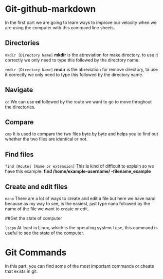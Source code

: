 # Git-github-markdown

In the first part we are going to learn ways to improve our velocity when we are using the computer with this command line sheets.


## Directories

`mkdir [Directory Name]`
__mkdir__ is the abreviation for make directory, to use it correctly we only need to type this followed by the directory name.

`rmdir [Directory Name]`
__rmdir__ is the abreviation for remove directory, to use it correctly we only need to type this followed by the directory name.


## Navigate

`cd`
We can use __cd__ followed by the route we want to go to move throghout the directories. 


## Compare

`cmp`
It is used to compare the two files byte by byte and helps you to find out whether the two files are identical or not.


## Find files

`find [Route] [Name or extension]`
This is kind of difficult to explain so we have this example:
__find /home/example-username/ -filename_example__


## Create and edit files

`nano`
There are a lot of ways to create and edit a file but here we have nano because as my way to see, is the easiest, just type nano followed by the name of the file we want to create or edit.


##Get the state of computer

`lscpu`
At least in Linux, which is the operating system I use, this command is useful to see the state of the computer.


# Git Commands

In this part, you can find some of the most important commands or cheats that exists in git.


